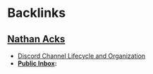 
# Backlinks
## [Nathan Acks](<Nathan Acks.md>)
- [Discord Channel Lifecycle and Organization](<Discord Channel Lifecycle and Organization.md>)
- **[Public Inbox](<Public Inbox.md>):**

